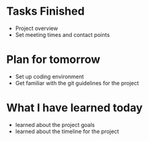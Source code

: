 Tasks Finished
==============
* Project overview
* Set meeting times and contact points



Plan for tomorrow
===============
* Set up coding environment
* Get familiar with the git guidelines for the project 


What I have learned today
================
* learned about the project goals
* learned about the timeline for the project
